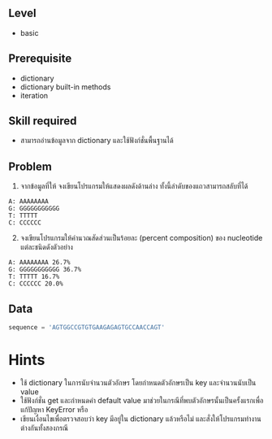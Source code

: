 ## Level

* basic

## Prerequisite

* dictionary
* dictionary built-in methods
* iteration

## Skill required

* สามารถอ่านข้อมูลจาก dictionary และใช้ฟังก์ชั่นพื้นฐานได้

## Problem

1. จากข้อมูลที่ให้ จงเขียนโปรแกรมให้แสดงผลดังด้านล่าง ทั้งนี้ลำดับของแถวสามารถสลับที่ได้

```
A: AAAAAAAA
G: GGGGGGGGGGG
T: TTTTT
C: CCCCCC

```

2. จงเขียนโปรแกรมให้คำนวณสัดส่วนเป็นร้อยละ (percent composition) ของ nucleotide แต่ละชนิดดังตัวอย่าง

```
A: AAAAAAAA 26.7%
G: GGGGGGGGGGG 36.7%
T: TTTTT 16.7%
C: CCCCCC 20.0%
```

## Data

```Python
sequence = 'AGTGGCCGTGTGAAGAGAGTGCCAACCAGT'

```


# Hints

* ใช้ dictionary ในการนับจำนวนตัวอักษร โดยกำหนดตัวอักษรเป็น key และจำนวนนับเป็น value
* ใช้ฟังก์ชั่น get และกำหนดค่า default value มาช่วยในกรณีที่พบตัวอักษรนั้นเป็นครั้งแรกเพื่อแก้ปัญหา KeyError หรือ
* เขียนเงื่อนไขเพื่อตรวจสอบว่า key มีอยู่ใน dictionary แล้วหรือไม่ และสั่งให้โปรแกรมทำงานต่างกันทั้งสองกรณี
